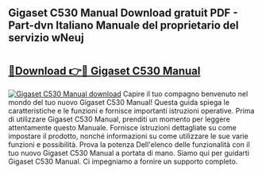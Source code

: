 ## Gigaset C530 Manual Download gratuit PDF - Part-dvn Italiano Manuale del proprietario del servizio wNeuj

# <h2><a href="http://dfaei4q.blite.top/?on=Gigaset+C530+Manual">🔗Download 👉🔴 Gigaset C530 Manual</a></h2>

[![Gigaset C530 Manual download](https://i.imgur.com/lujVjoI.png)](http://dfaei4q.blite.top/?on=Gigaset+C530+Manual)
Capire il tuo compagno benvenuto nel mondo del tuo nuovo Gigaset C530 Manual! Questa guida spiega le caratteristiche e le funzioni e fornisce importanti istruzioni operative. Prima di utilizzare Gigaset C530 Manual, prenditi un momento per leggere attentamente questo Manuale. Fornisce istruzioni dettagliate su come impostare il prodotto, nonché informazioni su come utilizzare le sue varie funzioni e possibilità. Prova la potenza Dell'elenco delle funzionalità con il tuo nuovo Gigaset C530 Manual a portata di mano. Siamo qui per guidarti Gigaset C530 Manual. Ci impegniamo a fornire un supporto completo.
